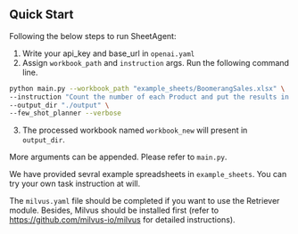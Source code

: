 ## Quick Start
Following the below steps to run SheetAgent:
1. Write your api_key and base_url in `openai.yaml`
2. Assign `workbook_path` and `instruction` args. Run the following command line.
```sh
python main.py --workbook_path "example_sheets/BoomerangSales.xlsx" \
--instruction "Count the number of each Product and put the results in a new sheet." \
--output_dir "./output" \ 
--few_shot_planner --verbose
```
3. The processed workbook named `workbook_new` will present in `output_dir`.

More arguments can be appended. Please refer to `main.py`.

We have provided sevral example spreadsheets in `example_sheets`. You can try your own task instruction at will.

The `milvus.yaml` file should be completed if you want to use the Retriever module. Besides, Milvus should be installed first (refer to https://github.com/milvus-io/milvus for detailed instructions).